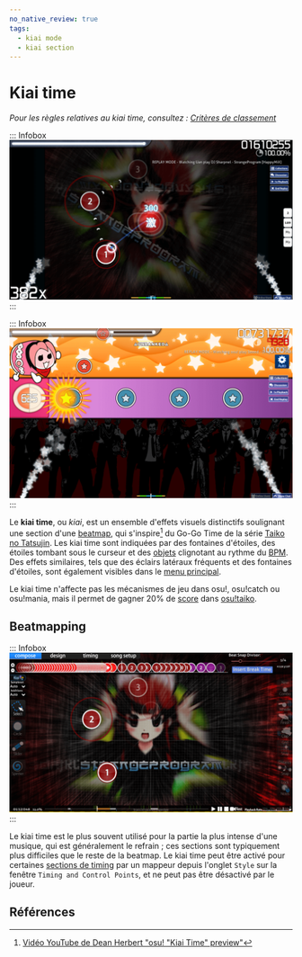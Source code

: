 ```yaml
---
no_native_review: true
tags:
  - kiai mode
  - kiai section
---
```


# Kiai time

*Pour les règles relatives au kiai time, consultez : [Critères de classement](/wiki/Ranking_criteria)*

::: Infobox
![](img/kiai-time-osu-gameplay.png "Fontaines d'étoiles au début d'un kiai time d'une beatmap osu!")
:::

::: Infobox
![](img/kiai-time-taiko-gameplay.png "Le kiai time dans osu!taiko : pippidon extatique et tapis roulant violet")
:::

Le **kiai time**, ou *kiai*, est un ensemble d'effets visuels distinctifs soulignant une section d'une [beatmap](/wiki/Beatmap), qui s'inspire[^taiko-roots] du Go-Go Time de la série [Taiko no Tatsujin](https://fr.wikipedia.org/wiki/Taiko_no_Tatsujin). Les kiai time sont indiquées par des fontaines d'étoiles, des étoiles tombant sous le curseur et des [objets](/wiki/Gameplay/Hit_object) clignotant au rythme du [BPM](/wiki/Music_theory/Tempo). Des effets similaires, tels que des éclairs latéraux fréquents et des fontaines d'étoiles, sont également visibles dans le [menu principal](/wiki/Client/Interface#main-menu).

Le kiai time n'affecte pas les mécanismes de jeu dans osu!, osu!catch ou osu!mania, mais il permet de gagner 20% de [score](/wiki/Gameplay/Score) dans [osu!taiko](/wiki/Game_mode/osu!taiko).

## Beatmapping

::: Infobox
![](img/kiai-time-editor.png "Un kiai time dans l'éditeur de beatmap. Il est de couleur orange sur la timeline inférieure.")
:::

Le kiai time est le plus souvent utilisé pour la partie la plus intense d'une musique, qui est généralement le refrain ; ces sections sont typiquement plus difficiles que le reste de la beatmap. Le kiai time peut être activé pour certaines [sections de timing](/wiki/Client/Beatmap_editor/Timing) par un mappeur depuis l'onglet `Style` sur la fenêtre `Timing and Control Points`, et ne peut pas être désactivé par le joueur.

## Références

[^taiko-roots]: [Vidéo YouTube de Dean Herbert "osu! "Kiai Time" preview"](https://www.youtube.com/watch?v=1iFHftUNMrE)
